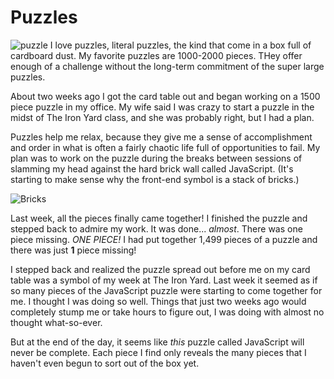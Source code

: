 # Puzzles
![puzzle](http://www.integritychurchnaples.com/wp-content/uploads/2013/10/puzzle-piece.jpg)
I love puzzles, literal puzzles, the kind that come in a box full of cardboard dust.  My favorite puzzles are 1000-2000 pieces.  THey offer enough of a challenge without the long-term commitment of the super large puzzles.

About two weeks ago I got the card table out and began working on a 1500 piece puzzle in my office.  My wife said I was crazy to start a puzzle in the midst of The Iron Yard class, and she was probably right, but I had a plan.

Puzzles help me relax, because they give me a sense of accomplishment and order in what is often a fairly chaotic life full of opportunities to fail.  My plan was to work on the puzzle during the breaks between sessions of slamming my head against the hard brick wall called JavaScript.  (It's starting to make sense why the front-end symbol is a stack of bricks.)

 ![Bricks](https://avatars2.githubusercontent.com/u/13334739?v=3&s=200)

Last week, all the pieces finally came together!  I finished the puzzle and stepped back to admire my work.  It was done... _almost_.  There was one piece missing.  _ONE PIECE!_  I had put together 1,499 pieces of a puzzle and there was just **1** piece missing!

I stepped back and realized the puzzle spread out before me on my card table was a symbol of my week at The Iron Yard.  Last week it seemed as if so many pieces of the JavaScript puzzle were starting to come together for me.  I thought I was doing so well.  Things that just two weeks ago would completely stump me or take hours to figure out, I was doing with almost no thought what-so-ever.

But at the end of the day, it seems like _this_ puzzle called JavaScript will never be complete.  Each piece I find only reveals the many pieces that I haven't even begun to sort out of the box yet.
